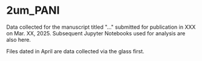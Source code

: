 # 2um_PANI

Data collected for the manuscript titled "..." submitted for publication in XXX on Mar. XX, 2025.
Subsequent Jupyter Notebooks used for analysis are also here.

Files dated in April are data collected via the glass first.

